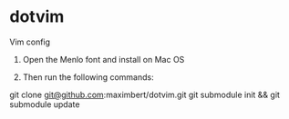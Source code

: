 dotvim
======

Vim config


1. Open the Menlo font and install on Mac OS

2. Then run the following commands:

git clone git@github.com:maximbert/dotvim.git
git submodule init && git submodule update
